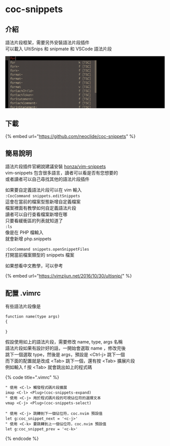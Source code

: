 # coc-snippets

## 介紹

語法片段框架，需要另外安裝語法片段插件  
可以載入 UltiSnips 和 snipmate 和 VSCode 語法片段

![coc-snippets &#x5C55;&#x793A;](../../../.gitbook/assets/54837017-62891300-4d00-11e9-9e53-49742a1a33f2.gif)

## 下載

{% embed url="https://github.com/neoclide/coc-snippets" %}

## 簡易說明

語法片段插件官網說建議安裝 [honza/vim-snippets](vim-snippets.md)  
vim-snippets 包含很多語言，讀者可以看是否有您想要的  
或者讀者可以自己尋找其他的語法片段插件

如果要自定義語法片段可以在 vim 輸入  
`:CocCommand snippets.editSnippets`  
這會在當前的檔案型態新增自定義檔案  
檔案裡面有教學如何自定義語法片段  
讀者可以自行查看檔案新增在哪  
只要看緩衝區的列表就知道了  
`:ls`  
像是在 PHP 檔輸入  
就會新增 php.snippets  
  
`:CocCommand snippets.openSnippetFiles`  
打開當前檔案類型的 snippets 檔案

如果想看中文教學，可以參考

{% embed url="https://vimzijun.net/2016/10/30/ultisnip/" %}

## 配置 .vimrc

有些語法片段像是

```text
function name(type args)
{

}
```

假設使用如上的語法片段，需要修改 name, type, args 名稱  
語法片段如果有設計好的話，一開始會選取 name ，修改完後  
跳下一個選取 type，然後是 args，預設是 &lt;Ctrl-j&gt; 跳下一個  
而下面的配置就是改成 &lt;Tab&gt; 跳下一個，還有按 &lt;Tab&gt; 擴展片段  
例如輸入 f 按 &lt;Tab&gt; 就會跳出如上的程式碼

{% code title=".vimrc" %}
```text
" 使用 <C-l> 觸發程式碼片段擴展
imap <C-l> <Plug>(coc-snippets-expand)
" 使用 <C-j> 用於程式碼片段的可視佔位符的選擇文本
vmap <C-j> <Plug>(coc-snippets-select)

" 使用 <C-j> 跳轉到下一個佔位符，coc.nvim 預設值
let g:coc_snippet_next = '<c-j>'
" 使用 <C-k> 要跳轉到上一個佔位符，coc.nvim 預設值
let g:coc_snippet_prev = '<c-k>'

```
{% endcode %}

